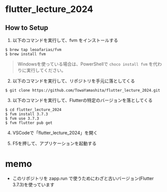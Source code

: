 # flutter_lecture_2024
## How to Setup

1. 以下のコマンドを実行して、fvm をインストールする
```shell
$ brew tap leoafarias/fvm
$ brew install fvm
```

> Windowsを使っている場合は、PowerShellで `choco install fvm` を代わりに実行してください。

2. 以下のコマンドを実行して、リポジトリを手元に落としてくる
```shell
$ git clone https://github.com/TowaYamashita/flutter_lecture_2024.git
``` 

3. 以下のコマンドを実行して、Flutterの特定のバージョンを落としてくる
```shell
$ cd flutter_lecture_2024
$ fvm install 3.7.3
$ fvm use 3.7.3
$ fvm flutter pub get
```

4. VSCodeで「flutter_lecture_2024」を開く

5. F5を押して、アプリケーションを起動する

# memo
- このリポジトリを zapp.run で使うためにわざと古いバージョン(Flutter 3.7.3)を使っています
